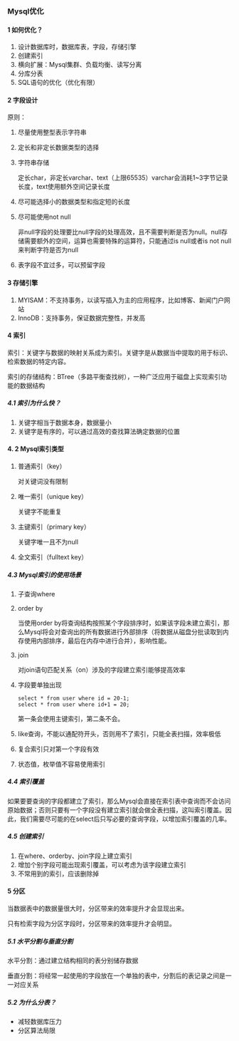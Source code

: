 ### Mysql优化

#### 1 如何优化？

1. 设计数据库时，数据库表，字段，存储引擎
2. 创建索引
3. 横向扩展：Mysql集群、负载均衡、读写分离
4. 分库分表
5. SQL语句的优化（优化有限）



#### 2 字段设计

原则：

1. 尽量使用整型表示字符串

2. 定长和非定长数据类型的选择

3. 字符串存储

   定长char，非定长varchar、text（上限65535）varchar会消耗1~3字节记录长度，text使用额外空间记录长度

4. 尽可能选择小的数据类型和指定短的长度

5. 尽可能使用not null

   非null字段的处理要比null字段的处理高效，且不需要判断是否为null。null存储需要额外的空间，运算也需要特殊的运算符，只能通过is null或者is not null来判断字符是否为null

6. 表字段不宜过多，可以预留字段

#### 3 存储引擎

1. MYISAM：不支持事务，以读写插入为主的应用程序，比如博客、新闻门户网站
2. InnoDB：支持事务，保证数据完整性，并发高

#### 4 索引

索引：关键字与数据的映射关系成为索引。关键字是从数据当中提取的用于标识、检索数据的特定内容。



索引的存储结构：BTree（多路平衡查找树），一种广泛应用于磁盘上实现索引功能的数据结构



##### 4.1 索引为什么快？

1. 关键字相当于数据本身，数据量小
2. 关键字是有序的，可以通过高效的查找算法确定数据的位置

#### 4. 2 Mysql索引类型

1. 普通索引（key）

   对关键词没有限制

2. 唯一索引（unique key）

   关键字不能重复

3. 主键索引（primary key）

   关键字唯一且不为null

4. 全文索引（fulltext key）

##### 4.3 Mysql索引的使用场景

1. 子查询where

2. order by

   当使用order by将查询结构按照某个字段排序时，如果该字段未建立索引，那么Mysql将会对查询出的所有数据进行外部排序（将数据从磁盘分批读取到内存使用内部排序，最后在内存中进行合并），影响性能。

3. join

   对join语句匹配关系（on）涉及的字段建立索引能够提高效率

4. 字段要单独出现

   ```mysql
   select * from user where id = 20-1;
   select * from user where id+1 = 20;
   ```

   第一条会使用主键索引，第二条不会。

5. like查询，不能以通配符开头，否则用不了索引，只能全表扫描，效率极低

6. 复合索引只对第一个字段有效

7. 状态值，枚举值不容易使用索引

##### 4.4 索引覆盖

如果要要查询的字段都建立了索引，那么Mysql会直接在索引表中查询而不会访问原始数据；否则只要有一个字段没有建立索引就会做全表扫描，这叫索引覆盖。因此，我们需要尽可能的在select后只写必要的查询字段，以增加索引覆盖的几率。

##### 4.5 创建索引

1. 在where、orderby、join字段上建立索引
2. 增加个别字段可能出现索引覆盖，可以考虑为该字段建立索引
3. 不常用到的索引，应该删除掉

#### 5 分区

当数据表中的数据量很大时，分区带来的效率提升才会显现出来。

只有检索字段为分区字段时，分区带来的效率提升才会明显。

##### 5.1 水平分割与垂直分割

水平分割：通过建立结构相同的表分别储存数据

垂直分割：将经常一起使用的字段放在一个单独的表中，分割后的表记录之间是一一对应关系

##### 5.2 为什么分表？

* 减轻数据库压力
* 分区算法局限

